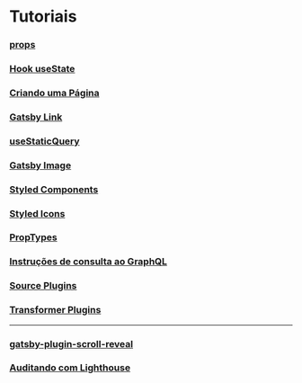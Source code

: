 # Tutoriais

### [props](https://www.gatsbyjs.com/tutorial/part-one/#-using-sub-components)

### [Hook useState](https://pt-br.reactjs.org/docs/hooks-state.html)

### [Criando uma Página](https://www.gatsbyjs.com/tutorial/part-one/#-using-page-components)

### [Gatsby Link](https://www.gatsbyjs.com/docs/gatsby-link/#add-custom-styles-for-the-currently-active-link)

### [useStaticQuery](https://www.gatsbyjs.com/tutorial/part-four/#use-a-staticquery)

### [Gatsby Image](https://www.gatsbyjs.com/plugins/gatsby-image/?=gatsby-image#how-to-use)

### [Styled Components](https://styled-components.com/docs/basics#getting-started)

### [Styled Icons](https://styled-icons.js.org/?s=plane)

### [PropTypes](https://pt-br.reactjs.org/docs/typechecking-with-proptypes.html)

### [Instruções de consulta ao GraphQL](https://www.gatsbyjs.com/docs/graphql-reference/)

### [Source Plugins](https://www.gatsbyjs.com/tutorial/part-five/#source-plugins)

### [Transformer Plugins](https://www.gatsbyjs.com/tutorial/part-six/#transformer-plugins)

---

### [gatsby-plugin-scroll-reveal](https://www.gatsbyjs.com/plugins/gatsby-plugin-scroll-reveal/)

### [Auditando com Lighthouse](https://www.gatsbyjs.com/tutorial/part-eight/#audit-with-lighthouse)
